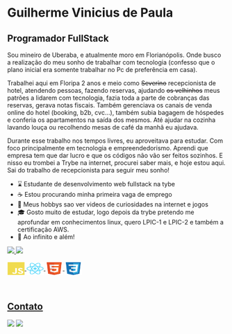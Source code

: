  <div>
  <h1>Guilherme Vinicius de Paula</h1>
  <h2>Programador FullStack</h2>
  <p>Sou mineiro de Uberaba, e atualmente moro em Florianópolis. Onde busco a realização do meu sonho de trabalhar com tecnologia (confesso que o plano inicial era somente trabalhar no Pc de preferência em casa).</p>
  <p>Trabalhei aqui em Floripa 2 anos e meio como <del>Severino</del> recepcionista de hotel, atendendo pessoas, fazendo reservas, ajudando <del>os velhinhos</del> meus patrões a lidarem com tecnologia, fazia toda a parte de cobranças das reservas, gerava notas fiscais. Também gerenciava os canais de venda online do hotel (booking, b2b, cvc...), também subia bagagem de hóspedes e conferia os apartamentos na saída dos mesmos. Até ajudar na cozinha lavando louça ou recolhendo mesas de café da manhã eu ajudava.</p>
  <p>Durante esse trabalho nos tempos livres, eu aproveitava para estudar. Com foco principalmente em tecnologia e empreendedorismo. Aprendi que empresa tem que dar lucro e que os códigos não vão ser feitos sozinhos. E nisso eu trombei a Trybe na internet, procurei saber mais, e hoje estou aqui. Sai do trabalho de recepcionista para seguir meu sonho! </p>
  <ul>
  <li>&#8987 Estudante de desenvolvimento web fullstack na tybe</li>
  <li>&#9749 Estou procurando minha primeira vaga de emprego</li>
  <li>&#127871 Meus hobbys sao ver videos de curiosidades na internet e jogos</li>
  <li>&#127891 Gosto muito de estudar, logo depois da trybe pretendo me aprofundar em conhecimentos linux, quero LPIC-1 e LPIC-2 e também a certificação AWS.</li>
  <li>&#128640 Ao infinito e além!</li>
  </ul>
  <a href="https://github.com/0xguidev">
  <img height="180em" src="https://github-readme-stats.vercel.app/api?username=0xguidev&show_icons=true&theme=gruvbox&include_all_commits=true&count_private=true"/>
  <img height="180em" src="https://github-readme-stats.vercel.app/api/top-langs/?username=0xguidev&layout=compact&langs_count=7&theme=gruvbox"/>
</div>
<div style="display: inline_block"><br>
  <img align="center" alt="Rafa-Js" height="30" width="40" src="https://raw.githubusercontent.com/devicons/devicon/master/icons/javascript/javascript-plain.svg">
  <img align="center" alt="gui-React" height="30" width="40" src="https://raw.githubusercontent.com/devicons/devicon/master/icons/react/react-original.svg">
  <img align="center" alt="gui-HTML" height="30" width="40" src="https://raw.githubusercontent.com/devicons/devicon/master/icons/html5/html5-original.svg">
  <img align="center" alt="gui-CSS" height="30" width="40" src="https://raw.githubusercontent.com/devicons/devicon/master/icons/css3/css3-original.svg">
</div>
 <div>
  <p> <br> </p>
 </div>
 
<div> 
 <h2>Contato</h2>
  <a href="https://www.linkedin.com/in/guilhermevncdepaula/" target="_blank"><img src="https://img.shields.io/badge/-LinkedIn-%230077B5?style=for-the-badge&logo=linkedin&logoColor=white" target="_blank"></a> 
  <a href = "mailto:guilhermeviniciustrabalhO@gmail.com"><img src="https://img.shields.io/badge/-Gmail-%23333?style=for-the-badge&logo=gmail&logoColor=white" target="_blank"></a>

</div>
